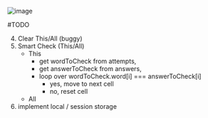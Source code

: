 ![image](https://puu.sh/FdAqg/52a2452a97.png)

#TODO

4. Clear This/All (buggy)
5. Smart Check (This/All)
    - This
        - get wordToCheck from attempts,
        - get answerToCheck from answers,
        - loop over wordToCheck.word[i] === answerToCheck[i]
            - yes, move to next cell
            - no, reset cell
    - All
6. implement local / session storage

